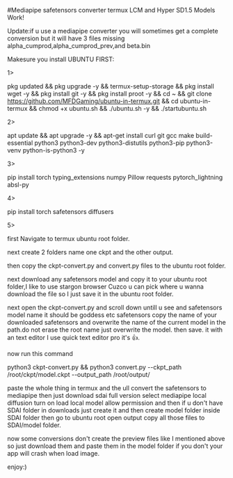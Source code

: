 #Mediapipe safetensors converter termux 
LCM and Hyper SD1.5 Models Work!

Update:if u use a mediapipe converter you will sometimes get a complete conversion but it will have 3 files missing alpha_cumprod,alpha_cumprod_prev,and beta.bin

Makesure you install UBUNTU FIRST:

1>

pkg updated && pkg upgrade -y && termux-setup-storage && pkg install wget -y && pkg install git -y && pkg install proot -y && cd ~ && git clone https://github.com/MFDGaming/ubuntu-in-termux.git && cd ubuntu-in-termux && chmod +x ubuntu.sh && ./ubuntu.sh -y && ./startubuntu.sh

2>

apt update && apt upgrade -y && apt-get install curl git gcc make build-essential python3 python3-dev python3-distutils python3-pip python3-venv python-is-python3 -y 

3>

pip install torch typing_extensions numpy Pillow requests pytorch_lightning absl-py

4>

pip install torch safetensors diffusers

5>

first Navigate to termux ubuntu root folder.

next create 2 folders name one ckpt and the other output.

then copy the ckpt-convert.py and convert.py files to the ubuntu root folder.

next download any safetensors model and copy it to your ubuntu root folder,I like to use stargon browser Cuzco u can pick where u wanna download the file so I just save it in the ubuntu root folder.

next open the ckpt-convert.py and scroll down untill u see and safetensors model name it should be goddess etc safetensors copy the name of your downloaded safetensors and overwrite the name of the current model in the path.do not erase the root name just overwrite the model. then save. it with an text editor I use quick text editor pro it's 👍. 

now run this command 

python3 ckpt-convert.py && python3 convert.py --ckpt_path /root/ckpt/model.ckpt --output_path /root/output/

paste the whole thing in termux and the ull convert the safetensors to mediapipe then just download sdai full version select mediapipe local diffusion turn on load local model allow permission and then if u don't have SDAI folder in downloads just create it and then create model folder inside SDAI folder then go to ubuntu root open output copy all those files to SDAI/model folder. 

now some conversions don't create the preview files like I mentioned above so just download them and paste them in the model folder if you don't your app will crash when load image.


enjoy:)
